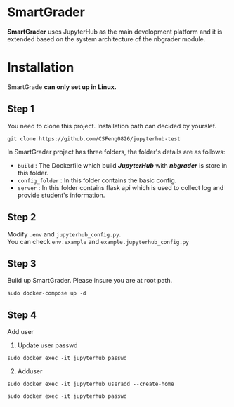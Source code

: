 # SmartGrader
**SmartGrader** uses JupyterHub as the main development platform and it is extended based on the system architecture of the nbgrader module.

# Installation
SmartGrade **can only set up in Linux.**

## Step 1
You need to clone this project. Installation path can decided by yourslef.  
<pre><code>git clone https://github.com/CSFeng0826/jupyterhub-test</code></pre>  
In SmartGrader project has three folders, the folder's details are as follows:
* <code>build</code> : The Dockerfile which build ***JupyterHub*** with ***nbgrader*** is store in this folder.
* <code>config_folder</code> : In this folder contains the basic config.
* <code>server</code> : In this folder contains flask api which is used to collect log and provide student's information.

## Step 2
Modify <code>.env</code> and <code>jupyterhub_config.py</code>.  
You can check <code>env.example</code> and <code>example.jupyterhub_config.py</code>

## Step 3
Build up SmartGrader. Please insure you are at root path.  
<pre><code>sudo docker-compose up -d</code></pre>  

## Step 4
Add user  
1. Update user passwd  
<pre><code>sudo docker exec -it jupyterhub passwd <user></pre></code>  
2. Adduser  
<pre><code>sudo docker exec -it jupyterhub useradd --create-home <user></pre></code>  
<pre><code>sudo docker exec -it jupyterhub passwd <user></pre></code>  
